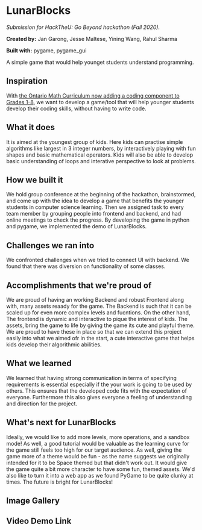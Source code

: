 # LunarBlocks
*Submission for HackTheU: Go Beyond hackathon (Fall 2020).*

**Created by:** Jan Garong, Jesse Maltese, Yining Wang, Rahul Sharma

**Built with:** pygame, pygame_gui

A simple game that would help younget students understand programming.

## Inspiration
With [the Ontario Math Curriculum now adding a coding component to Grades 1-8](https://www.cnn.com/2020/06/23/americas/ontario-math-curiculum-trnd/index.html#:~:text=Court%20confirmation%20hearings-,Ontario%20schools%20will%20now%20teach%20first%20graders%20financial%20literacy%20and,for%20jobs%20of%20the%20future&text=The%20new%20curriculum%2C%20announced%20by,the%20course%20of%20two%20years.), we want to develop a game/tool that will help younger students develop their coding skills, without having to write code.

## What it does
It is aimed at the youngest group of kids. Here kids can practise simple algorithms like largest in 3 integer numbers, by interactively playing with fun shapes and 
basic mathematical operators. Kids will also be able to develop basic understanding of loops and interative perspective to look at problems.

## How we built it
We hold group conference at the beginning of the hackathon, brainstormed, and come up with the idea to develop a game that benefits the younger students in computer science learning. Then we assigned task to every team member by grouping people into frontend and backend, and had online meetings to check the progress. By developing the game in python and pygame, we implemented the demo of LunarBlocks.

## Challenges we ran into
We confronted challenges when we tried to connect UI with backend. We found that there was diversion on functionality of some classes.

## Accomplishments that we're proud of
We are proud of having an working Backend and robust Frontend along with, many assets reaady for the game. The Backend is such that it can be scaled up for even 
more complex levels and fucntions. On the other hand, The frontend is dynamic and interactive to pique the interest of kids. The assets, bring the game to life
by giving the game its cute and playful theme. We are proud to have these in place so that we can extend this project easily into what we aimed ofr in the start,
a cute interactive game that helps kids develop their algorithmic abilities.

## What we learned
We learned that having strong communication in terms of specifying requirements is essential especially if the your work is going to be used by others. This ensures that the developed code fits with the expectation of everyone. Furthermore this also gives everyone a feeling of understanding and direction for the project.

## What's next for LunarBlocks
Ideally, we would like to add more levels, more operations, and a sandbox mode! As well, a good tutorial would be valuable as the learning curve for the game still feels too high for our target audience. As well, giving the game more of a theme would be fun - as the name suggests we originally intended for it to be Space themed but that didn't work out. It would give the game quite a bit more character to have some fun, themed assets. We'd also like to turn it into a web app as we found PyGame to be quite clunky at times. The future is bright for LunarBlocks! 


## Image Gallery

## Video Demo Link

